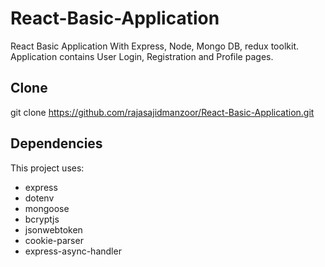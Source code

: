 # React-Basic-Application
React Basic Application With Express, Node, Mongo DB, redux toolkit. Application contains User Login, Registration and Profile pages.

## Clone 
git clone https://github.com/rajasajidmanzoor/React-Basic-Application.git

## Dependencies
This project uses:
- express
- dotenv 
- mongoose 
- bcryptjs 
- jsonwebtoken 
- cookie-parser
- express-async-handler